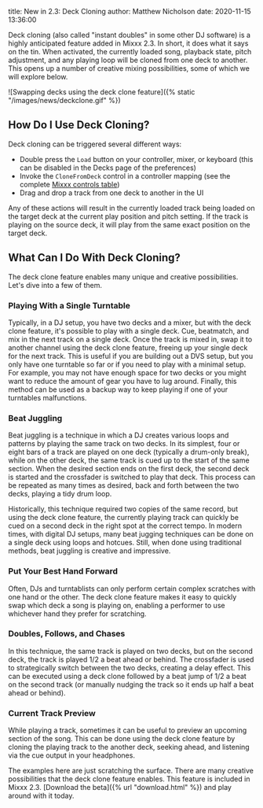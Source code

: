 title: New in 2.3: Deck Cloning
author: Matthew Nicholson
date: 2020-11-15 13:36:00

Deck cloning (also called "instant doubles" in some other DJ software) is a highly anticipated feature added in Mixxx 2.3. In short, it does what it says on the tin. When activated, the currently loaded song, playback state, pitch adjustment, and any playing loop will be cloned from one deck to another. This opens up a number of creative mixing possibilities, some of which we will explore below.

![Swapping decks using the deck clone feature]({% static "/images/news/deckclone.gif" %})

## How Do I Use Deck Cloning?

Deck cloning can be triggered several different ways:

- Double press the `Load` button on your controller, mixer, or keyboard (this can be disabled in the Decks page of the preferences)
- Invoke the `CloneFromDeck` control in a controller mapping (see the complete [Mixxx controls table](https://github.com/mixxxdj/mixxx/wiki/mixxxcontrols#channeln))
- Drag and drop a track from one deck to another in the UI

Any of these actions will result in the currently loaded track being loaded on the target deck at the current play position and pitch setting. If the track is playing on the source deck, it will play from the same exact position on the target deck.

## What Can I Do With Deck Cloning?

The deck clone feature enables many unique and creative possibilities. Let's dive into a few of them.

### Playing With a Single Turntable

Typically, in a DJ setup, you have two decks and a mixer, but with the deck clone feature, it's possible to play with a single deck. Cue, beatmatch, and mix in the next track on a single deck. Once the track is mixed in, swap it to another channel using the deck clone feature, freeing up your single deck for the next track. This is useful if you are building out a DVS setup, but you only have one turntable so far or if you need to play with a minimal setup. For example, you may not have enough space for two decks or you might want to reduce the amount of gear you have to lug around. Finally, this method can be used as a backup way to keep playing if one of your turntables malfunctions.

### Beat Juggling

Beat juggling is a technique in which a DJ creates various loops and patterns by playing the same track on two decks. In its simplest, four or eight bars of a track are played on one deck (typically a drum-only break), while on the other deck, the same track is cued up to the start of the same section. When the desired section ends on the first deck, the second deck is started and the crossfader is switched to play that deck. This process can be repeated as many times as desired, back and forth between the two decks, playing a tidy drum loop.

Historically, this technique required two copies of the same record, but using the deck clone feature, the currently playing track can quickly be cued on a second deck in the right spot at the correct tempo. In modern times, with digital DJ setups, many beat jugging techniques can be done on a single deck using loops and hotcues. Still, when done using traditional methods, beat juggling is creative and impressive.

### Put Your Best Hand Forward

Often, DJs and turntablists can only perform certain complex scratches with one hand or the other. The deck clone feature makes it easy to quickly swap which deck a song is playing on, enabling a performer to use whichever hand they prefer for scratching.

### Doubles, Follows, and Chases

In this technique, the same track is played on two decks, but on the second deck, the track is played 1/2 a beat ahead or behind. The crossfader is used to strategically switch between the two decks, creating a delay effect. This can be executed using a deck clone followed by a beat jump of 1/2 a beat on the second track (or manually nudging the track so it ends up half a beat ahead or behind).

### Current Track Preview

While playing a track, sometimes it can be useful to preview an upcoming section of the song. This can be done using the deck clone feature by cloning the playing track to the another deck, seeking ahead, and listening via the cue output in your headphones.

The examples here are just scratching the surface. There are many creative possibilities that the deck clone feature enables. This feature is included in Mixxx 2.3. [Download the beta]({% url "download.html" %}) and play around with it today.

